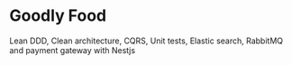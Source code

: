 # Goodly Food

Lean DDD, Clean architecture, CQRS, Unit tests, Elastic search, RabbitMQ and payment gateway with Nestjs
